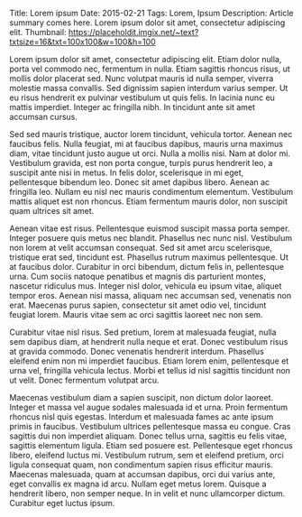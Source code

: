 Title: Lorem ipsum
Date: 2015-02-21
Tags: Lorem, Ipsum
Description: Article summary comes here. Lorem ipsum dolor sit amet, consectetur adipiscing elit.
Thumbnail: https://placeholdit.imgix.net/~text?txtsize=16&txt=100x100&w=100&h=100

Lorem ipsum dolor sit amet, consectetur adipiscing elit. Etiam dolor nulla, porta vel commodo nec, fermentum in nulla. Etiam sagittis rhoncus risus, ut mollis dolor placerat sed. Nunc volutpat mauris id nulla semper, viverra molestie massa convallis. Sed dignissim sapien interdum varius semper. Ut eu risus hendrerit ex pulvinar vestibulum ut quis felis. In lacinia nunc eu mattis imperdiet. Integer ac fringilla nibh. In tincidunt ante sit amet accumsan cursus.

Sed sed mauris tristique, auctor lorem tincidunt, vehicula tortor. Aenean nec faucibus felis. Nulla feugiat, mi at faucibus dapibus, mauris urna maximus diam, vitae tincidunt justo augue ut orci. Nulla a mollis nisi. Nam at dolor mi. Vestibulum gravida, est non porta congue, turpis purus hendrerit leo, a suscipit ante nisi in metus. In felis dolor, scelerisque in mi eget, pellentesque bibendum leo. Donec sit amet dapibus libero. Aenean ac fringilla leo. Nullam eu nisl nec mauris condimentum elementum. Vestibulum mattis aliquet est non rhoncus. Etiam fermentum mauris dolor, non suscipit quam ultrices sit amet.

Aenean vitae est risus. Pellentesque euismod suscipit massa porta semper. Integer posuere quis metus nec blandit. Phasellus nec nunc nisl. Vestibulum non lorem at velit accumsan consequat. Sed sit amet arcu scelerisque, tristique erat sed, tincidunt est. Phasellus rutrum maximus pellentesque. Ut at faucibus dolor. Curabitur in orci bibendum, dictum felis in, pellentesque urna. Cum sociis natoque penatibus et magnis dis parturient montes, nascetur ridiculus mus. Integer nisl dolor, vehicula eu ipsum vitae, aliquet tempor eros. Aenean nisi massa, aliquam nec accumsan sed, venenatis non erat. Maecenas purus sapien, consectetur sit amet odio vel, tincidunt feugiat lorem. Mauris vitae sem ac orci sagittis laoreet nec non sem.

Curabitur vitae nisl risus. Sed pretium, lorem at malesuada feugiat, nulla sem dapibus diam, at hendrerit nulla neque et erat. Donec vestibulum risus at gravida commodo. Donec venenatis hendrerit interdum. Phasellus eleifend enim non mi imperdiet faucibus. Etiam lorem enim, pellentesque et urna vel, fringilla vehicula lectus. Morbi et tellus id nisl sagittis tincidunt non ut velit. Donec fermentum volutpat arcu.

Maecenas vestibulum diam a sapien suscipit, non dictum dolor laoreet. Integer et massa vel augue sodales malesuada id et urna. Proin fermentum rhoncus nisl quis egestas. Interdum et malesuada fames ac ante ipsum primis in faucibus. Vestibulum ultrices pellentesque massa eu congue. Cras sagittis dui non imperdiet aliquam. Donec tellus urna, sagittis eu felis vitae, sagittis elementum ligula. Etiam sed posuere est. Pellentesque eget rhoncus libero, eleifend luctus mi. Vestibulum rutrum, sem et eleifend pretium, orci ligula consequat quam, non condimentum sapien risus efficitur mauris. Maecenas malesuada, quam at accumsan dapibus, orci dui varius ante, eget convallis ex magna id arcu. Nullam eget metus lorem. Quisque a hendrerit libero, non semper neque. In in velit et nunc ullamcorper dictum. Curabitur eget luctus ipsum.